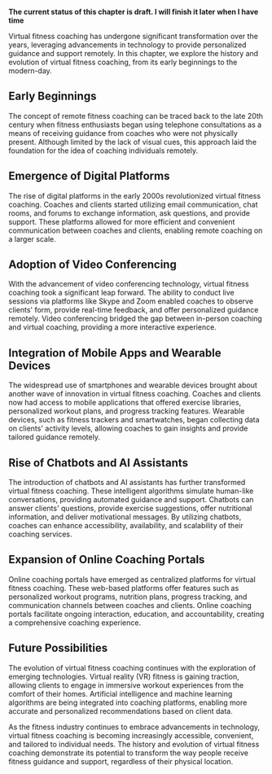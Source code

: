 **The current status of this chapter is draft. I will finish it later when I have time**

Virtual fitness coaching has undergone significant transformation over the years, leveraging advancements in technology to provide personalized guidance and support remotely. In this chapter, we explore the history and evolution of virtual fitness coaching, from its early beginnings to the modern-day.

Early Beginnings
----------------

The concept of remote fitness coaching can be traced back to the late 20th century when fitness enthusiasts began using telephone consultations as a means of receiving guidance from coaches who were not physically present. Although limited by the lack of visual cues, this approach laid the foundation for the idea of coaching individuals remotely.

Emergence of Digital Platforms
------------------------------

The rise of digital platforms in the early 2000s revolutionized virtual fitness coaching. Coaches and clients started utilizing email communication, chat rooms, and forums to exchange information, ask questions, and provide support. These platforms allowed for more efficient and convenient communication between coaches and clients, enabling remote coaching on a larger scale.

Adoption of Video Conferencing
------------------------------

With the advancement of video conferencing technology, virtual fitness coaching took a significant leap forward. The ability to conduct live sessions via platforms like Skype and Zoom enabled coaches to observe clients' form, provide real-time feedback, and offer personalized guidance remotely. Video conferencing bridged the gap between in-person coaching and virtual coaching, providing a more interactive experience.

Integration of Mobile Apps and Wearable Devices
-----------------------------------------------

The widespread use of smartphones and wearable devices brought about another wave of innovation in virtual fitness coaching. Coaches and clients now had access to mobile applications that offered exercise libraries, personalized workout plans, and progress tracking features. Wearable devices, such as fitness trackers and smartwatches, began collecting data on clients' activity levels, allowing coaches to gain insights and provide tailored guidance remotely.

Rise of Chatbots and AI Assistants
----------------------------------

The introduction of chatbots and AI assistants has further transformed virtual fitness coaching. These intelligent algorithms simulate human-like conversations, providing automated guidance and support. Chatbots can answer clients' questions, provide exercise suggestions, offer nutritional information, and deliver motivational messages. By utilizing chatbots, coaches can enhance accessibility, availability, and scalability of their coaching services.

Expansion of Online Coaching Portals
------------------------------------

Online coaching portals have emerged as centralized platforms for virtual fitness coaching. These web-based platforms offer features such as personalized workout programs, nutrition plans, progress tracking, and communication channels between coaches and clients. Online coaching portals facilitate ongoing interaction, education, and accountability, creating a comprehensive coaching experience.

Future Possibilities
--------------------

The evolution of virtual fitness coaching continues with the exploration of emerging technologies. Virtual reality (VR) fitness is gaining traction, allowing clients to engage in immersive workout experiences from the comfort of their homes. Artificial intelligence and machine learning algorithms are being integrated into coaching platforms, enabling more accurate and personalized recommendations based on client data.

As the fitness industry continues to embrace advancements in technology, virtual fitness coaching is becoming increasingly accessible, convenient, and tailored to individual needs. The history and evolution of virtual fitness coaching demonstrate its potential to transform the way people receive fitness guidance and support, regardless of their physical location.
